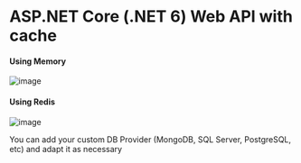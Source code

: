 # ASP.NET Core (.NET 6) Web API with cache

#### Using Memory
![image](https://user-images.githubusercontent.com/22874642/177662412-5d5e270c-09bf-4024-9a21-4df086c20e8b.png)

#### Using Redis
![image](https://user-images.githubusercontent.com/22874642/177662439-8d442cab-f901-4bac-91b9-b97533cc52db.png)

You can add your custom DB Provider (MongoDB, SQL Server, PostgreSQL, etc) and adapt it as necessary

